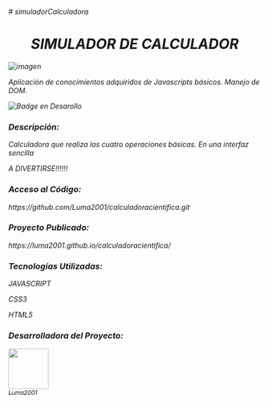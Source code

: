 <em># simuladorCalculadora<em><br>

<h1 align="center">SIMULADOR DE CALCULADOR</h1>

<p align="center">

![imagen](https://github.com/Luma2001/calculadora/assets/114626233/de3bfe8e-2a2d-43d1-943e-4371b5a617f5)

</p>
<p>Aplicación de conocimientos adquiridos de Javascripts básicos. Manejo de DOM.</p>
  
![Badge en Desarollo](https://img.shields.io/badge/STATUS-EN%20DESAROLLO-green)

<h3>Descripción:</h3>
<p>Calculadora que realiza las cuatro operaciones básicas. En una interfaz sencilla<br>

A DIVERTIRSE!!!!!!
</p>

<h3>Acceso al Código:</h3>
https://github.com/Luma2001/calculadoracientifica.git

<h3>Proyecto Publicado:</h3>
 https://luma2001.github.io/calculadoracientifica/

<h3>Tecnologías Utilizadas:</h3>
<p>JAVASCRIPT</p>
<p>CSS3</p>
<p>HTML5</p>


<h3>Desarrolladora del Proyecto:</h3>

[<img src="https://avatars.githubusercontent.com/u/114626233?s=400&u=dd2604a961ab0af784111b5f02e838c01cf1ee4e&v=4" width=80><br><sub>Luma2001</sub>](https://github.com/Luma2001) 

